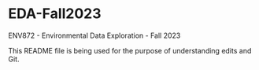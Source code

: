 # EDA-Fall2023
ENV872 - Environmental Data Exploration - Fall 2023

This README file is being used for the purpose of understanding edits and Git.

